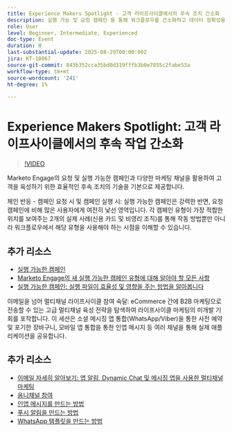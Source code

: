 ```yaml
---
title: Experience Makers Spotlight - 고객 라이프사이클에서의 후속 조치 간소화
description: 실행 가능 및 요청 캠페인 을 통해 워크플로우를 간소화하고 데이터 정확성을 개선하며 실시간 다중 채널 전략에 대한 참여를 높이는 방법을 알아봅니다.
role: User
level: Beginner, Intermediate, Experienced
doc-type: Event
duration: 0
last-substantial-update: 2025-08-29T00:00:00Z
jira: KT-18867
source-git-commit: 843b352cca35bd0d319fffb3b0e7855c2fabe53a
workflow-type: tm+mt
source-wordcount: '241'
ht-degree: 1%

---
```



# Experience Makers Spotlight: 고객 라이프사이클에서의 후속 작업 간소화

>[!VIDEO](https://video.tv.adobe.com/v/3471390/?learn=on&enablevpops)

Marketo Engage의 요청 및 실행 가능한 캠페인과 다양한 마케팅 채널을 활용하여 고객을 육성하기 위한 효율적인 후속 조치의 기술을 기본으로 제공합니다.

체인 반응 - 캠페인 요청 시 및 캠페인 실행 시: 실행 가능한 캠페인은 강력한 반면, 요청 캠페인에 비해 많은 사용자에게 여전히 낯선 영역입니다. 각 캠페인 유형이 가장 적합한 위치를 보여주는 2개의 실제 사례(신용 카드 및 비영리 조직)를 통해 작동 방법뿐만 아니라 워크플로우에서 해당 유형을 사용해야 하는 시점을 이해할 수 있습니다.

## 추가 리소스

* [실행 가능한 캠페인](https://experienceleague.adobe.com/en/docs/marketo/using/product-docs/core-marketo-concepts/smart-campaigns/flow-actions/execute-campaign)
* [Marketo Engage의 새 실행 가능한 캠페인 유형에 대해 알아야 할 모든 사항](https://mugs.marketo.com/events/details/marketo-houston-mug-presents-everything-you-need-to-know-about-the-new-executable-campaign-type-in-marketo/)
* [실행 가능한 캠페인: 실행 파일이 효율성 및 영향을 주는 방법을 알아봅니다](https://www.youtube.com/watch?v=QGC4Bhn5BpU)

이메일을 넘어 멀티채널 라이프사이클 참여 숙달: eCommerce 간에 B2B 마케팅으로 전송할 수 있는 고급 멀티채널 육성 전략을 탐색하여 라이프사이클 마케팅의 미개발 기회를 포착합니다. 이 세션은 소셜 메시징 앱 통합(WhatsApp/Viber)을 통한 사전 예약 및 포기한 장바구니, 모바일 앱 통합을 통한 인앱 메시지 등 여러 채널을 통해 실제 애플리케이션을 공유합니다.

## 추가 리소스

* [이메일 자세히 알아보기: 앱 알림, Dynamic Chat 및 메시징 앱을 사용한 멀티채널 마케팅](https://mugs.marketo.com/events/details/marketo-adobe-deep-dive-mug-presents-beyond-emails-multi-channel-marketing-with-app-notifications-dynamic-chat-and-messaging-apps/)
* [옴니채널 참여](https://business.adobe.com/sg/products/marketo/omnichannel-engagement.html)
* [인앱 메시지를 만드는 방법](https://experienceleague.adobe.com/en/docs/marketo/using/product-docs/mobile-marketing/in-app-messages/creating-in-app-messages/create-an-in-app-message)
* [푸시 알림을 만드는 방법](https://experienceleague.adobe.com/en/docs/marketo/using/product-docs/mobile-marketing/push-notifications/understanding-push-notifications)
* [WhatsApp 템플릿을 만드는 방법](https://community.sinch.com/t5/Settings/Create-a-WhatsApp-message-template-new-experience/ta-p/11599)
